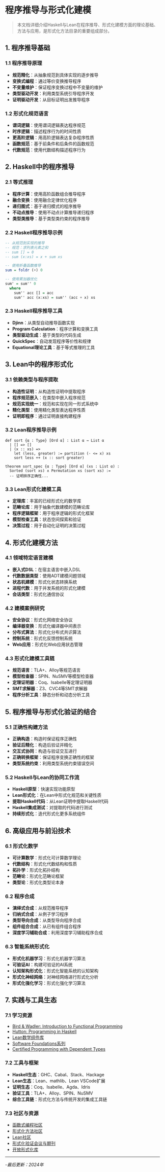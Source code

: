 # 程序推导与形式化建模

> 本文档详细介绍Haskell与Lean在程序推导、形式化建模方面的理论基础、方法与应用，是形式化方法目录的重要组成部分。

## 1. 程序推导基础

### 1.1 程序推导原理

- **规范精化**：从抽象规范到具体实现的逐步推导
- **变换式编程**：通过等价变换推导程序
- **不变量维护**：保证程序变换过程中不变量的维护
- **类型驱动开发**：利用类型系统引导程序开发
- **证明驱动开发**：从目标证明出发推导程序

### 1.2 形式化规范语言

- **谓词逻辑**：使用谓词逻辑表达程序规范
- **时序逻辑**：描述程序行为的时间性质
- **更高阶逻辑**：用高阶逻辑表达复杂程序性质
- **函数规范**：基于前条件和后条件的函数规范
- **代数规范**：使用代数结构描述程序行为

## 2. Haskell中的程序推导

### 2.1 等式推理

- **程序计算**：使用高阶函数组合推导程序
- **融合变换**：使用融合定律优化程序
- **递归图式**：基于递归模式的程序推导
- **不动点推导**：使用不动点计算推导递归程序
- **类型类推导**：基于类型类约束的程序推导

### 2.2 Haskell程序推导示例

```haskell
-- 从规范到实现的推导
-- 规范：求列表元素之和
-- sum [] = 0
-- sum (x:xs) = x + sum xs

-- 使用折叠函数推导
sum = foldr (+) 0

-- 使用累加器优化
sum' = sum'' 0
  where
    sum'' acc [] = acc
    sum'' acc (x:xs) = sum'' (acc + x) xs
```

### 2.3 Haskell程序推导工具

- **Djinn**：从类型自动推导函数实现
- **Program Calculation**：程序计算和变换工具
- **类型驱动生成**：基于类型的代码生成
- **QuickSpec**：自动发现程序等价性和规律
- **Equational理论工具**：基于等式推理的工具

## 3. Lean中的程序形式化

### 3.1 依赖类型与程序提取

- **构造性证明**：从构造性证明中提取程序
- **程序规范嵌入**：在类型中嵌入程序规范
- **规范实现统一**：规范和实现在同一形式系统中
- **精化类型**：使用精化类型表达程序性质
- **证明即程序**：通过证明直接构建程序

### 3.2 Lean程序推导示例

```lean
def sort {α : Type} [Ord α] : List α → List α
  | [] => []
  | (x :: xs) => 
    let (less, greater) := partition (· <= x) xs
    sort less ++ (x :: sort greater)

theorem sort_spec {α : Type} [Ord α] (xs : List α) :
  Sorted (sort xs) ∧ Permutation xs (sort xs) := 
  -- 证明排序正确性...
```

### 3.3 Lean形式化建模工具

- **定理库**：丰富的已经形式化的数学库
- **范畴论库**：用于抽象代数建模的范畴论库
- **程序逻辑框架**：用于程序逻辑的形式化框架
- **模型检查工具**：状态空间探索和验证
- **决策过程**：用于自动化证明的决策过程

## 4. 形式化建模方法

### 4.1 领域特定语言建模

- **嵌入式DSL**：在宿主语言中嵌入DSL
- **代数数据类型**：使用ADT建模问题领域
- **状态机建模**：形式化状态转换系统
- **进程代数**：用于并发系统的形式化建模
- **会话类型**：形式化通信协议

### 4.2 建模案例研究

- **安全协议**：形式化网络安全协议
- **编译器变换**：形式化编译器中间表示
- **分布式算法**：形式化分布式共识算法
- **控制系统**：形式化反馈控制系统
- **Web应用**：形式化Web应用状态管理

### 4.3 形式化建模工具链

- **规范语言**：TLA+、Alloy等规范语言
- **模型检查器**：SPIN、NuSMV等模型检查器
- **定理证明器**：Coq、Isabelle等定理证明器
- **SMT求解器**：Z3、CVC4等SMT求解器
- **程序分析工具**：静态分析和动态分析工具

## 5. 程序推导与形式化验证的结合

### 5.1 正确性构建方法

- **正确构造**：构造时保证程序正确性
- **验证后精化**：构造后验证并精化
- **交互式协同**：构造与验证交互进行
- **正确转换框架**：保证程序变换正确性的框架
- **类型系统约束**：利用类型系统约束错误空间

### 5.2 Haskell与Lean的协同工作流

- **Haskell原型**：快速实现功能原型
- **Lean形式化**：在Lean中形式化规范和关键性质
- **提取Haskell代码**：从Lean证明中提取Haskell代码
- **Haskell集成测试**：对提取的代码进行测试
- **持续形式化**：迭代形式化更多系统组件

## 6. 高级应用与前沿技术

### 6.1 形式化数学

- **可计算数学**：形式化可计算数学理论
- **代数结构**：形式化代数结构和性质
- **拓扑学**：形式化拓扑结构
- **范畴论**：形式化范畴论框架
- **类型论**：形式化类型论本身

### 6.2 程序合成

- **演绎式合成**：从规范推导程序
- **归纳式合成**：从例子学习程序
- **类型导向合成**：从类型导向程序合成
- **组件组合合成**：从已有组件组合程序
- **深度学习辅助合成**：利用深度学习辅助程序合成

### 6.3 智能系统形式化

- **形式化机器学习**：形式化机器学习算法
- **可验证AI**：构建可验证的AI系统
- **认知架构形式化**：形式化智能系统的认知架构
- **形式化神经网络**：对神经网络进行形式化分析
- **形式化强化学习**：形式化强化学习算法

## 7. 实践与工具生态

### 7.1 学习资源

- [Bird & Wadler: Introduction to Functional Programming](https://usi-pl.github.io/lc/sp-2015/doc/Bird_Wadler.%20Introduction%20to%20Functional%20Programming.1ed.pdf)
- [Hutton: Programming in Haskell](http://www.cs.nott.ac.uk/~pszgmh/pih.html)
- [Lean数学组件库](https://leanprover-community.github.io/mathlib_docs/)
- [Software Foundations系列](https://softwarefoundations.cis.upenn.edu/)
- [Certified Programming with Dependent Types](http://adam.chlipala.net/cpdt/)

### 7.2 工具与框架

- **Haskell生态**：GHC、Cabal、Stack、Hackage
- **Lean生态**：Lean、mathlib、Lean VSCode扩展
- **证明生态**：Coq、Isabelle、Agda、Idris
- **验证工具**：TLA+、Alloy、SPIN、NuSMV
- **综合工具链**：形式化方法与传统开发的集成工具链

### 7.3 社区与资源

- [函数式编程社区](https://www.haskell.org/community/)
- [形式化方法社区](https://www.fmeurope.org/)
- [Lean社区](https://leanprover-community.github.io/)
- [形式化验证会议与期刊](https://www.fmeurope.org/events/)
- [开放形式化库](https://github.com/formal-methods)

---

-*最后更新：2024年*
